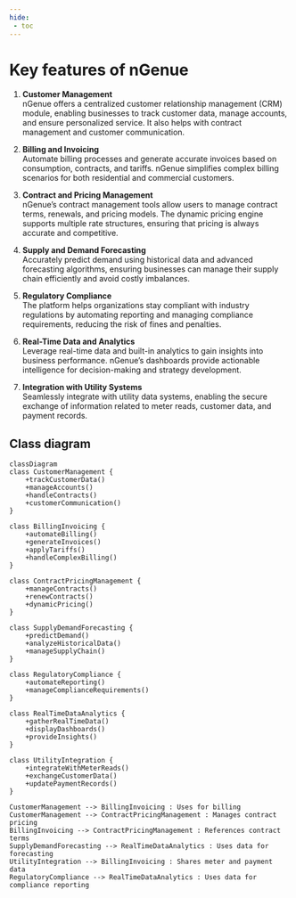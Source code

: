 ```yaml
---
hide:
 - toc
---
```


# Key features of nGenue

1. **Customer Management**  
   nGenue offers a centralized customer relationship management (CRM) module, enabling businesses to track customer data, manage accounts, and ensure personalized service. It also helps with contract management and customer communication.

2. **Billing and Invoicing**  
   Automate billing processes and generate accurate invoices based on consumption, contracts, and tariffs. nGenue simplifies complex billing scenarios for both residential and commercial customers.

3. **Contract and Pricing Management**  
   nGenue’s contract management tools allow users to manage contract terms, renewals, and pricing models. The dynamic pricing engine supports multiple rate structures, ensuring that pricing is always accurate and competitive.

4. **Supply and Demand Forecasting**  
   Accurately predict demand using historical data and advanced forecasting algorithms, ensuring businesses can manage their supply chain efficiently and avoid costly imbalances.

5. **Regulatory Compliance**  
   The platform helps organizations stay compliant with industry regulations by automating reporting and managing compliance requirements, reducing the risk of fines and penalties.

6. **Real-Time Data and Analytics**  
   Leverage real-time data and built-in analytics to gain insights into business performance. nGenue’s dashboards provide actionable intelligence for decision-making and strategy development.

7. **Integration with Utility Systems**  
   Seamlessly integrate with utility data systems, enabling the secure exchange of information related to meter reads, customer data, and payment records.

## Class diagram

``` mermaid
classDiagram
class CustomerManagement {
    +trackCustomerData()
    +manageAccounts()
    +handleContracts()
    +customerCommunication()
}

class BillingInvoicing {
    +automateBilling()
    +generateInvoices()
    +applyTariffs()
    +handleComplexBilling()
}

class ContractPricingManagement {
    +manageContracts()
    +renewContracts()
    +dynamicPricing()
}

class SupplyDemandForecasting {
    +predictDemand()
    +analyzeHistoricalData()
    +manageSupplyChain()
}

class RegulatoryCompliance {
    +automateReporting()
    +manageComplianceRequirements()
}

class RealTimeDataAnalytics {
    +gatherRealTimeData()
    +displayDashboards()
    +provideInsights()
}

class UtilityIntegration {
    +integrateWithMeterReads()
    +exchangeCustomerData()
    +updatePaymentRecords()
}

CustomerManagement --> BillingInvoicing : Uses for billing
CustomerManagement --> ContractPricingManagement : Manages contract pricing
BillingInvoicing --> ContractPricingManagement : References contract terms
SupplyDemandForecasting --> RealTimeDataAnalytics : Uses data for forecasting
UtilityIntegration --> BillingInvoicing : Shares meter and payment data
RegulatoryCompliance --> RealTimeDataAnalytics : Uses data for compliance reporting
```